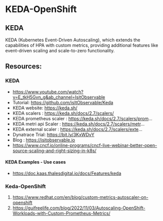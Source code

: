 # KEDA-OpenShift

## KEDA
KEDA (Kubernetes Event-Driven Autoscaling), which extends the capabilities of HPA with custom metrics, providing additional features like event-driven scaling and scale-to-zero functionality.

## Resources:

### KEDA
- https://www.youtube.com/watch?v=E_tkH5Gvn_g&ab_channel=IsitObservable
- Tutorial: https://github.com/isItObservable/Keda
- KEDA website: https://keda.sh/
- KEDA scalers : https://keda.sh/docs/2.7/scalers/
- KEDA prometheus scaler  : https://keda.sh/docs/2.7/scalers/prom...
- KEDA metri api Scaler : https://keda.sh/docs/2.7/scalers/metr...
- KEDA external scaler : https://keda.sh/docs/2.7/scalers/exte...
- Dynatrace Trial: https://bit.ly/3KxWDvY
- Blog : https://isitobservable.io
- https://www.cncf.io/online-programs/cncf-live-webinar-better-open-source-scaling-and-right-sizing-in-k8s/

#### KEDA Examples - Use cases
- https://doc.kaas.thalesdigital.io/docs/Features/keda

### Keda-OpenShift
1. https://www.redhat.com/en/blog/custom-metrics-autoscaler-on-openshift
2. https://guifreelife.com/blog/2022/11/03/Autoscaling-OpenShift-Workloads-with-Custom-Prometheus-Metrics/
